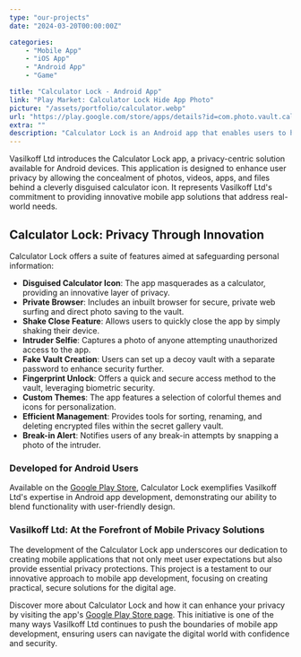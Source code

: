 ```yaml
---
type: "our-projects"
date: "2024-03-20T00:00:00Z"

categories: 
    - "Mobile App"
    - "iOS App"
    - "Android App"
    - "Game"

title: "Calculator Lock - Android App"
link: "Play Market: Calculator Lock Hide App Photo"
picture: "/assets/portfolio/calculator.webp"
url: "https://play.google.com/store/apps/details?id=com.photo.vault.calculator"
extra: ""
description: "Calculator Lock is an Android app that enables users to hide photos, videos, apps and files using a disguised calculator icon for added privacy."
---
```

Vasilkoff Ltd introduces the Calculator Lock app, a privacy-centric solution available for Android devices. This application is designed to enhance user privacy by allowing the concealment of photos, videos, apps, and files behind a cleverly disguised calculator icon. It represents Vasilkoff Ltd's commitment to providing innovative mobile app solutions that address real-world needs.

## Calculator Lock: Privacy Through Innovation
Calculator Lock offers a suite of features aimed at safeguarding personal information:

- **Disguised Calculator Icon**: The app masquerades as a calculator, providing an innovative layer of privacy.
- **Private Browser**: Includes an inbuilt browser for secure, private web surfing and direct photo saving to the vault.
- **Shake Close Feature**: Allows users to quickly close the app by simply shaking their device.
- **Intruder Selfie**: Captures a photo of anyone attempting unauthorized access to the app.
- **Fake Vault Creation**: Users can set up a decoy vault with a separate password to enhance security further.
- **Fingerprint Unlock**: Offers a quick and secure access method to the vault, leveraging biometric security.
- **Custom Themes**: The app features a selection of colorful themes and icons for personalization.
- **Efficient Management**: Provides tools for sorting, renaming, and deleting encrypted files within the secret gallery vault.
- **Break-in Alert**: Notifies users of any break-in attempts by snapping a photo of the intruder.

### Developed for Android Users
Available on the [Google Play Store](https://play.google.com/store/apps/details?id=com.photo.vault.calculator), Calculator Lock exemplifies Vasilkoff Ltd's expertise in Android app development, demonstrating our ability to blend functionality with user-friendly design.

### Vasilkoff Ltd: At the Forefront of Mobile Privacy Solutions
The development of the Calculator Lock app underscores our dedication to creating mobile applications that not only meet user expectations but also provide essential privacy protections. This project is a testament to our innovative approach to mobile app development, focusing on creating practical, secure solutions for the digital age.

Discover more about Calculator Lock and how it can enhance your privacy by visiting the app's [Google Play Store page](https://play.google.com/store/apps/details?id=com.photo.vault.calculator). This initiative is one of the many ways Vasilkoff Ltd continues to push the boundaries of mobile app development, ensuring users can navigate the digital world with confidence and security.
